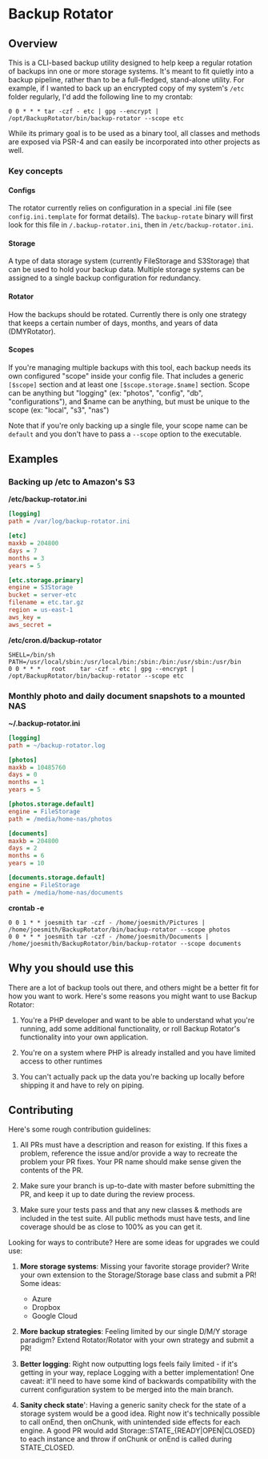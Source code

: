 # Backup Rotator

## Overview

This is a CLI-based backup utility designed to help keep a regular rotation of backups inn one or more storage systems.
It's meant to fit quietly into a backup pipeline, rather than to be a full-fledged, stand-alone utility.  For example,
if I wanted to back up an encrypted copy of my system's `/etc` folder regularly, I'd add the following line to my
crontab:

```cron
0 0 * * * tar -czf - etc | gpg --encrypt | /opt/BackupRotator/bin/backup-rotator --scope etc
```

While its primary goal is to be used as a binary tool, all classes and methods are exposed via PSR-4 and can easily
be incorporated into other projects as well.

### Key concepts

#### Configs
The rotator currently relies on configuration in a special .ini file (see `config.ini.template` for format
details).  The `backup-rotate` binary will first look for this file in `/.backup-rotator.ini`, then in
`/etc/backup-rotator.ini`.

#### Storage
A type of data storage system (currently FileStorage and S3Storage) that can be used to hold your backup data.
Multiple storage systems can be assigned to a single backup configuration for redundancy.

#### Rotator
How the backups should be rotated.  Currently there is only one strategy that keeps a certain number of days, months,
and years of data (DMYRotator).

#### Scopes
If you're managing multiple backups with this tool, each backup needs its own configured "scope" inside your
config file.  That includes a generic `[$scope]` section and at least one `[$scope.storage.$name]` section.  Scope
can be anything but "logging" (ex: "photos", "config", "db", "configurations"), and $name can be anything, but must be
unique to the scope (ex: "local", "s3", "nas")

Note that if you're only backing up a single file, your scope name can be `default` and you don't have to pass a
`--scope` option to the executable.

## Examples

### Backing up /etc to Amazon's S3

**/etc/backup-rotator.ini**

```ini
[logging]
path = /var/log/backup-rotator.ini

[etc]
maxkb = 204800
days = 7
months = 3
years = 5

[etc.storage.primary]
engine = S3Storage
bucket = server-etc
filename = etc.tar.gz
region = us-east-1
aws_key = 
aws_secret = 
```

**/etc/cron.d/backup-rotator**

```
SHELL=/bin/sh
PATH=/usr/local/sbin:/usr/local/bin:/sbin:/bin:/usr/sbin:/usr/bin
0 0 * * *   root    tar -czf - etc | gpg --encrypt | /opt/BackupRotator/bin/backup-rotator --scope etc
```

### Monthly photo and daily document snapshots to a mounted NAS

**~/.backup-rotator.ini**
```ini
[logging]
path = ~/backup-rotator.log

[photos]
maxkb = 10485760
days = 0
months = 1
years = 5

[photos.storage.default]
engine = FileStorage
path = /media/home-nas/photos

[documents]
maxkb = 204800
days = 2
months = 6
years = 10

[documents.storage.default]
engine = FileStorage
path = /media/home-nas/documents
```

**crontab -e**
```
0 0 1 * * joesmith tar -czf - /home/joesmith/Pictures | /home/joesmith/BackupRotator/bin/backup-rotator --scope photos
0 0 * * * joesmith tar -czf - /home/joesmith/Documents | /home/joesmith/BackupRotator/bin/backup-rotator --scope documents
```

## Why you should use this

There are a lot of backup tools out there, and others might be a better fit for how you want to work.  Here's some
reasons you might want to use Backup Rotator:

1. You're a PHP developer and want to be able to understand what you're running, add some additional functionality,
   or roll Backup Rotator's functionality into your own application.

1. You're on a system where PHP is already installed and you have limited access to other runtimes

1. You can't actually pack up the data you're backing up locally before shipping it and have to rely on piping.

## Contributing

Here's some rough contribution guidelines:

1. All PRs must have a description and reason for existing.  If this fixes a problem, reference the issue and/or
   provide a way to recreate the problem your PR fixes.  Your PR name should make sense given the contents of the PR.

1. Make sure your branch is up-to-date with master before submitting the PR, and keep it up to date during the review
   process.

1. Make sure your tests pass and that any new classes & methods are included in the test suite.  All public methods
   must have tests, and line coverage should be as close to 100% as you can get it.

Looking for ways to contribute?  Here are some ideas for upgrades we could use:

1. **More storage systems**: Missing your favorite storage provider?  Write your own extension to the Storage/Storage
   base class and submit a PR!  Some ideas:
    * Azure
    * Dropbox
    * Google Cloud

1. **More backup strategies**: Feeling limited by our single D/M/Y storage paradigm?  Extend Rotator/Rotator with your
   own strategy and submit a PR!

1. **Better logging**: Right now outputting logs feels faily limited - if it's getting in your way, replace
   Logging with a better implementation!  One caveat: it'll need to have some kind of backwards compatibility
   with the current configuration system to be merged into the main branch.

1. **Sanity check state**': Having a generic sanity check for the state of a storage system would be a good idea.
   Right now it's technically possible to call onEnd, then onChunk, with unintended side effects for each engine.
   A good PR would add Storage::STATE_{READY|OPEN|CLOSED} to each instance and throw if onChunk or onEnd is called
   during STATE_CLOSED.
